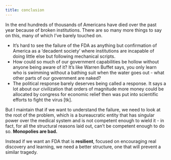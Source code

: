 ```yaml
---
title: conclusion
---
```


In the end hundreds of thousands of Americans have died over the past year because of broken institutions. There are so many more things to say on this, many of which I’ve barely touched on.

* It’s hard to see the failure of the FDA as anything but confirmation of America as a ‘decadent society’ where institutions are incapable of doing little else but following mechanical scripts.
* How could so much of our government capabilities be hollow without anyone being aware of it? It’s like Warren Buffet says, you only learn who is swimming without a bathing suit when the water goes out - what other parts of our government are naked?
* The political response barely deserves being called a response. It says a lot about our civilization that orders of magnitude more money could be allocated by congress for economic relief then was put into scientific efforts to fight the virus [tk].

But I maintain that if we want to understand the failure, we need to look at the root of the problem, which is a bureaucratic entity that has singular power over the medical system and is not competent enough to wield it - in fact, for all the structural reasons laid out, can’t be competent enough to do so. **Monopolies are bad.**

Instead if we want an FDA that is **resilient**, focused on encouraging real discovery and learning, we need a better structure, one that will prevent a similar tragedy.
